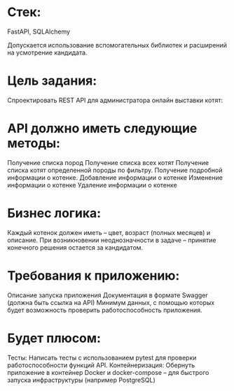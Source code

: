 # Стек:
FastAPI, SQLAlchemy

Допускается использование вспомогательных библиотек и расширений на усмотрение кандидата.

# Цель задания:
Спроектировать REST API для администратора онлайн выставки котят:

# API должно иметь следующие методы:

Получение списка пород
Получение списка всех котят
Получение списка котят определенной породы по фильтру.
Получение подробной информации о котенке.
Добавление информации о котенке
Изменение информации о котенке
Удаление информации о котенке

# Бизнес логика:
Каждый котенок должен иметь – цвет, возраст (полных месяцев) и описание.
При возникновении неоднозначности в задаче – принятие конечного решения остается за кандидатом.

# Требования к приложению:
Описание запуска приложения
Документация в формате Swagger (должна быть ссылка на API)
Минимум данных, с помощью которых будет возможность проверить работоспособность приложения.
# Будет плюсом:
Тесты:
Написать тесты с использованием pytest для проверки работоспособности функций API.
Контейнеризация:
Обернуть приложение в контейнер Docker и docker-compose – для быстрого запуска инфраструктуры (например PostgreSQL)